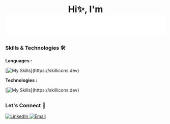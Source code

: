
<h1 align="center">
<div>Hi✨, I'm</div>
   <img src="PARTHA.svg" />
</h1>



### Skills & Technologies 🛠
**Languages :**

[![My Skills](https://skillicons.dev/icons?i=py,cpp,js,mysql,,postgress,html,css,c,cpp,)](https://skillicons.dev)

**Technologies :** 

[![My Skills](https://skillicons.dev/icons?i=figma,ps,nodejs,fastapi,flask,)](https://skillicons.dev)

##

### Let's Connect 🤝
<div align="left"> <a href="[https://linkedin.com/in/aryak19](https://www.linkedin.com/in/partha-kadam-6a67b2331/)" target="_blank"> <img src="https://img.shields.io/badge/LinkedIn-0077B5?style=for-the-badge&logo=linkedin&logoColor=white" alt="LinkedIn"/> </a> <a href="mailto:parthakadam2007@gmail.com" target="_blank"> <img src="https://img.shields.io/badge/Email-D14836?style=for-the-badge&logo=gmail&logoColor=white" alt="Email"/> </a> </div>

##
